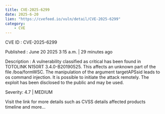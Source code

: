 ```yaml
---
title: CVE-2025-6299
date: 2025-6-20
lien: "https://cvefeed.io/vuln/detail/CVE-2025-6299"
category:
    - CVE
---
```


CVE ID : CVE-2025-6299

Published :  June 20
2025
3:15 a.m. | 29 minutes ago

Description : A vulnerability classified as critical has been found in TOTOLINK N150RT 3.4.0-B20190525. This affects an unknown part of the file /boa/formWSC. The manipulation of the argument targetAPSsid leads to os command injection. It is possible to initiate the attack remotely. The exploit has been disclosed to the public and may be used.

Severity: 4.7 | MEDIUM

Visit the link for more details
such as CVSS details
affected products
timeline
and more...
